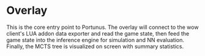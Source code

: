 # Overlay
This is the core entry point to Portunus. The overlay will connect to the wow client's LUA addon data exporter and read the game state, then feed the game state into the inference engine for simulation and NN evaluation. 
Finally, the MCTS tree is visualized on screen with summary statistics.